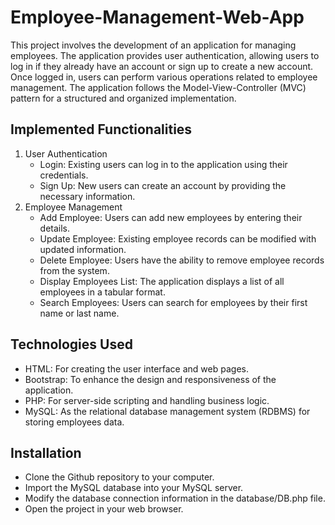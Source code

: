 # Employee-Management-Web-App
This project involves the development of an application for managing employees. The application provides user authentication, allowing users to log in if they already have an account or sign up to create a new account. Once logged in, users can perform various operations related to employee management. The application follows the Model-View-Controller (MVC) pattern for a structured and organized implementation.

## Implemented Functionalities
 1. User Authentication
    - Login: Existing users can log in to the application using their credentials.
    - Sign Up: New users can create an account by providing the necessary information.
 2. Employee Management
    - Add Employee: Users can add new employees by entering their details.
    - Update Employee: Existing employee records can be modified with updated information.
    - Delete Employee: Users have the ability to remove employee records from the system.
    - Display Employees List: The application displays a list of all employees in a tabular format.
    - Search Employees: Users can search for employees by their first name or last name.

## Technologies Used
 - HTML: For creating the user interface and web pages.
 - Bootstrap: To enhance the design and responsiveness of the application.
 - PHP: For server-side scripting and handling business logic.
 - MySQL: As the relational database management system (RDBMS) for storing employees data.

## Installation
 - Clone the Github repository to your computer.
 - Import the MySQL database into your MySQL server.
 - Modify the database connection information in the database/DB.php file.
 - Open the project in your web browser.
